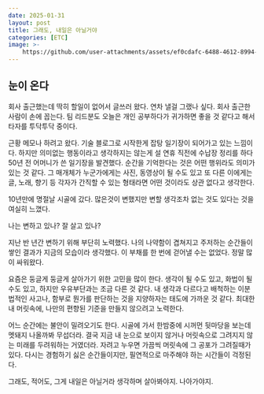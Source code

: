 ```yaml
---
date: 2025-01-31
layout: post
title: 그래도, 내일은 아닐거야
categories: [ETC]
image: >-
    https://github.com/user-attachments/assets/ef0cdafc-6488-4612-8994-40ae1c87b22d
---
```


## 눈이 온다

회사 출근했는데 딱히 할일이 없어서 글쓰러 왔다. 연차 낼걸 그랬나 싶다. 
회사 출근한 사람이 손에 꼽는다. 
팀 리드분도 오늘은 개인 공부하다가 귀가하면 좋을 것 같다고 해서 타자를 투닥투닥 중이다.

근황 메모나 하려고 왔다. 기술 블로그로 시작한게 잡탕 일기장이 되어가고 있는 느낌이다.
하지만 의미없는 행동이라고 생각하지는 않는게 
설 연휴 직전에 수납장 정리를 하다 50년 전 어머니가 쓴 일기장을 발견했다.
순간을 기억한다는 것은 어떤 행위라도 의미가 있는 것 같다. 
그 매개체가 누군가에게는 사진, 동영상이 될 수도 있고 또 다른 이에게는 글, 노래, 향기 등 각자가 간직할 수 있는 형태라면 어떤 것이라도 상관 없다고 생각한다.

10년만에 명절날 시골에 갔다. 
많은것이 변했지만 변할 생각조차 없는 것도 있다는 것을 여실히 느꼈다. 

나는 변하고 있나? 잘 살고 있나?

지난 반 년간 변하기 위해 부단히 노력했다. 
나의 나약함이 겹쳐지고 주저하는 순간들이 쌓인 결과가 지금의 모습이라 생각했다.
이 부채를 한 번에 걷어낼 수는 없었다. 정말 많이 싸워왔다.

요즘은 둥글게 둥글게 살아가기 위한 고민을 많이 한다.
생각이 될 수도 있고, 화법이 될 수도 있고, 하지만 우유부단과는 조금 다른 것 같다. 
내 생각과 다르다고 배척하는 이분법적인 사고나, 함부로 뭔가를 판단하는 것을 지양하자는 태도에 가까운 것 같다.
최대한 내 머릿속에, 나만의 편향된 기준을 만들지 않으려고 노력한다.

어느 순간에는 불안이 밀려오기도 한다.
시골에 가서 한밤중에 시꺼먼 뒷마당을 보는데 멧돼지 나올까봐 무섭더라.
결국 지금 내 눈으로 보이지 않거나 머릿속으로 그려지지 않는 미래를 두려워하는 거였더라.
자려고 누우면 가끔씩 머릿속에 그 공포가 그려질때가 있다.
다시는 경험하기 싫은 순간들이지만, 필연적으로 마주해야 하는 시간들이 걱정된다. 

그래도, 적어도, 그게 내일은 아닐거라 생각하며 살아봐야지. 나아가야지.
